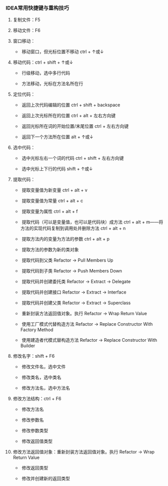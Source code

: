 ### IDEA常用快捷键与重构技巧

1. 复制文件：F5

2. 移动文件：F6

3. 窗口移动：

    - ​		移动窗口，但光标位置不移动 ctrl + ↑或↓

4. 移动代码：ctrl + shift + ↑或↓

    - ​		行级移动，选中多行代码

    - ​		方法移动，光标在方法名所在行

5. 定位代码：

    - ​		返回上次代码编辑的位置 ctrl + shift + backspace

    - ​		返回上次光标所在的位置 ctrl + alt + 左右方向键

    - ​		返回光标所在词的开始位置/末尾位置 ctrl + 左右方向键
    
    - ​		返回下一个方法所在位置 alt + ↑或↓

6. 选中代码：

    - ​		选中光标左右一个词的代码 ctrl + shift + 左右方向键
    
    - ​		选中光标上下行的代码 shift + ↑或↓

7. 提取代码：

    - ​		提取变量值为新变量 ctrl + alt + v
    
    - ​		提取变量值为常量 ctrl + alt + c
    
    - ​		提取变量为属性 ctrl + alt + f
    
    - ​		提取代码（可以是变量值，也可以是代码块）成方法 ctrl + alt + m——将方法的实现代码复制到调用处并删除方法 ctrl + alt + n
    
    - ​		提取方法内的变量为方法的参数 ctrl + alt + p
    
    - ​		提取方法的参数为新的类对象
    
    - ​		提取代码到父类  Refactor -> Pull Members Up
    
    - ​		提取代码到子类  Refactor -> Push Members Down
    
    - ​		提取代码并创建委托类  Refactor -> Extract -> Delegate
    
    - ​		提取代码并创建接口  Refactor -> Extract -> Interface
    
    - ​		提取代码并创建父类  Refactor -> Extract -> Superclass
    
    - ​		重新封装方法返回值对象。执行 Refactor -> Wrap Return Value

    - ​		使用工厂模式代替构造方法 Refactor -> Replace Constructor With Factory Method
    
    - ​		使用建造者代模式替构造方法  Refactor -> Replace Constructor With Builder

8. 修改名字：shift + F6

    - ​		修改文件名，选中文件
    
    - ​		修改类名，选中类名
    
    - ​		修改方法名，选中方法名

9. 修改方法结构：ctrl + F6

    - ​		修改方法名
    
    - ​		修改参数名
    
    - ​		修改参数类型
    
    - ​		修改返回值类型

10. 修改方法返回值对象：重新封装方法返回值对象。执行 Refactor -> Wrap Return Value
    
    - ​		修改返回类型
    
    - ​		修改并创建新的返回类型




